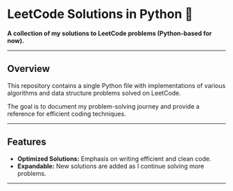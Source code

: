 # LeetCode Solutions in Python 🐍  
**A collection of my solutions to LeetCode problems (Python-based for now).**  

---

## Overview  
This repository contains a single Python file with implementations of various algorithms and data structure problems solved on LeetCode.

The goal is to document my problem-solving journey and provide a reference for efficient coding techniques.  

---

## Features   
- **Optimized Solutions:** Emphasis on writing efficient and clean code.  
- **Expandable:** New solutions are added as I continue solving more problems.  

---
